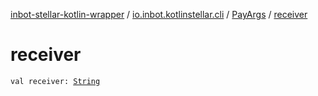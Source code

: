 [inbot-stellar-kotlin-wrapper](../../index.md) / [io.inbot.kotlinstellar.cli](../index.md) / [PayArgs](index.md) / [receiver](./receiver.md)

# receiver

`val receiver: `[`String`](https://kotlinlang.org/api/latest/jvm/stdlib/kotlin/-string/index.html)